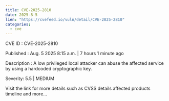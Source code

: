 ```yaml
--- 
title: CVE-2025-2810
date: 2025-8-5
lien: "https://cvefeed.io/vuln/detail/CVE-2025-2810"
categories:
  - cve
---
```


CVE ID : CVE-2025-2810

Published :  Aug. 5
2025
8:15 a.m. | 7 hours
1 minute ago

Description : A low privileged local attacker can abuse the affected service by using a hardcoded cryptographic key.

Severity: 5.5 | MEDIUM

Visit the link for more details
such as CVSS details
affected products
timeline
and more...
